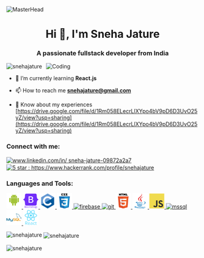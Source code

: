 ![MasterHead](https://camo.githubusercontent.com/700f2ecd2ca652d02ff0705ebdf8c4ee71dfbbe0d67fc02950f84eb251242ab9/68747470733a2f2f666972656261736573746f726167652e676f6f676c65617069732e636f6d2f76302f622f666c6578692d636f64696e672e61707073706f742e636f6d2f6f2f64656d706769372d35323066386435662d363364342d343435332d383832322d6462633134396165323766382e6769663f616c743d6d6564696126746f6b656e3d39316330633762322d393363332d343032392d623031312d316138373033633537333064)
<h1 align="center">Hi 👋, I'm Sneha Jature</h1>
<h3 align="center">A passionate fullstack developer from India</h3>

<img align="right" alt="Coding" width="400" src="https://gifdb.com/images/high/coding-girl-animation-fe7t4gejurmtof8v.gif"/>

<p align="left"> <img
        src="https://komarev.com/ghpvc/?username=snehajature&label=Profile%20views&color=0e75b6&style=flat"
        alt="snehajature" /> </p>

- 🌱 I’m currently learning **React.js**

- 📫 How to reach me **snehajature@gmail.com**

- 📄 Know about my experiences
[https://drive.google.com/file/d/1Rm058ELecrLlXYpo4bV9pD6D3UvO25yZ/view?usp=sharing](https://drive.google.com/file/d/1Rm058ELecrLlXYpo4bV9pD6D3UvO25yZ/view?usp=sharing)

<h3 align="left">Connect with me:</h3>
<p align="left">
    <a href="https://linkedin.com/in/www.linkedin.com/in/ sneha-jature-09872a2a7" target="blank"><img align="center"
            src="https://raw.githubusercontent.com/rahuldkjain/github-profile-readme-generator/master/src/images/icons/Social/linked-in-alt.svg"
            alt="www.linkedin.com/in/ sneha-jature-09872a2a7" height="30" width="40" /></a>
    <a href="https://www.hackerrank.com/5 star : https://www.hackerrank.com/profile/snehajature" target="blank"><img
            align="center"
            src="https://raw.githubusercontent.com/rahuldkjain/github-profile-readme-generator/master/src/images/icons/Social/hackerrank.svg"
            alt="5 star : https://www.hackerrank.com/profile/snehajature" height="30" width="40" /></a>
</p>

<h3 align="left">Languages and Tools:</h3>
<p align="left"> <a href="https://developer.android.com" target="_blank" rel="noreferrer"> <img
            src="https://raw.githubusercontent.com/devicons/devicon/master/icons/android/android-original-wordmark.svg"
            alt="android" width="40" height="40" /> </a> <a href="https://getbootstrap.com" target="_blank"
        rel="noreferrer"> <img
            src="https://raw.githubusercontent.com/devicons/devicon/master/icons/bootstrap/bootstrap-plain-wordmark.svg"
            alt="bootstrap" width="40" height="40" /> </a> <a href="https://www.cprogramming.com/" target="_blank"
        rel="noreferrer"> <img src="https://raw.githubusercontent.com/devicons/devicon/master/icons/c/c-original.svg"
            alt="c" width="40" height="40" /> </a> <a href="https://www.w3schools.com/css/" target="_blank"
        rel="noreferrer"> <img
            src="https://raw.githubusercontent.com/devicons/devicon/master/icons/css3/css3-original-wordmark.svg"
            alt="css3" width="40" height="40" /> </a> <a href="https://firebase.google.com/" target="_blank"
        rel="noreferrer"> <img src="https://www.vectorlogo.zone/logos/firebase/firebase-icon.svg" alt="firebase"
            width="40" height="40" /> </a> <a href="https://git-scm.com/" target="_blank" rel="noreferrer"> <img
            src="https://www.vectorlogo.zone/logos/git-scm/git-scm-icon.svg" alt="git" width="40" height="40" /> </a> <a
        href="https://www.w3.org/html/" target="_blank" rel="noreferrer"> <img
            src="https://raw.githubusercontent.com/devicons/devicon/master/icons/html5/html5-original-wordmark.svg"
            alt="html5" width="40" height="40" /> </a> <a href="https://www.java.com" target="_blank" rel="noreferrer">
        <img src="https://raw.githubusercontent.com/devicons/devicon/master/icons/java/java-original.svg" alt="java"
            width="40" height="40" /> </a> <a href="https://developer.mozilla.org/en-US/docs/Web/JavaScript"
        target="_blank" rel="noreferrer"> <img
            src="https://raw.githubusercontent.com/devicons/devicon/master/icons/javascript/javascript-original.svg"
            alt="javascript" width="40" height="40" /> </a> <a href="https://www.microsoft.com/en-us/sql-server"
        target="_blank" rel="noreferrer"> <img src="https://www.svgrepo.com/show/303229/microsoft-sql-server-logo.svg"
            alt="mssql" width="40" height="40" /> </a> <a href="https://www.mysql.com/" target="_blank"
        rel="noreferrer"> <img
            src="https://raw.githubusercontent.com/devicons/devicon/master/icons/mysql/mysql-original-wordmark.svg"
            alt="mysql" width="40" height="40" /> </a> <a href="https://reactjs.org/" target="_blank" rel="noreferrer">
        <img src="https://raw.githubusercontent.com/devicons/devicon/master/icons/react/react-original-wordmark.svg"
            alt="react" width="40" height="40" /> </a> </p>

<p><img align="left"
        src="https://github-readme-stats.vercel.app/api/top-langs?username=snehajature&show_icons=true&locale=en&layout=compact"
        alt="snehajature" /></p>

<p>&nbsp;<img align="center"
        src="https://github-readme-stats.vercel.app/api?username=snehajature&show_icons=true&locale=en"
        alt="snehajature" /></p>

<p><img align="center" src="https://github-readme-streak-stats.herokuapp.com/?user=snehajature&" alt="snehajature" />
</p>
